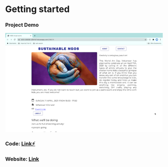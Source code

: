 # Getting started 

### Project Demo
![How to run](https://github.com/shivesh01/NGO_events/blob/master/images/website.png)

### Code: [Link⚡️](https://stackblitz.com/edit/ngo-events-wbx99y?file=index.html)

### Website: [Link](https://web-codelab-a5b4d.firebaseapp.com/?109627)






<!--- changes getting started  --->
<!--- Working demo Gif: 

// Video Demo link:
---> 
